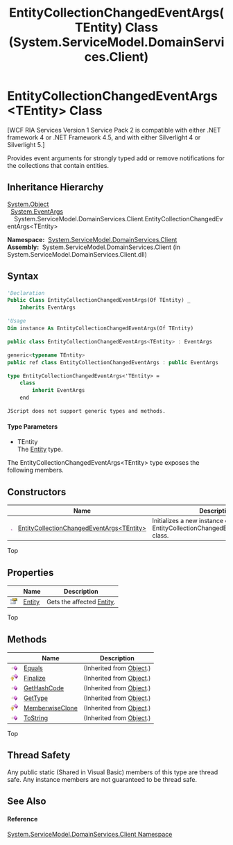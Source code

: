﻿---
title: EntityCollectionChangedEventArgs(TEntity) Class (System.ServiceModel.DomainServices.Client)
TOCTitle: EntityCollectionChangedEventArgs(TEntity) Class
ms:assetid: T:System.ServiceModel.DomainServices.Client.EntityCollectionChangedEventArgs`1
ms:mtpsurl: https://msdn.microsoft.com/en-us/library/Ff423030(v=VS.91)
ms:contentKeyID: 28755397
ms.date: 01/27/2012
mtps_version: v=VS.91
f1_keywords:
- System.ServiceModel.DomainServices.Client.EntityCollectionChangedEventArgs`1
dev_langs:
- CSharp
- JScript
- VB
- FSharp
- c++
api_location:
- System.ServiceModel.DomainServices.Client.dll
api_name:
- System.ServiceModel.DomainServices.Client.EntityCollectionChangedEventArgs`1
api_type:
- Managed
topic_type:
- apiref
- kbSyntax
product_family_name: VS
ROBOTS: INDEX,FOLLOW
---

# EntityCollectionChangedEventArgs\<TEntity\> Class

\[WCF RIA Services Version 1 Service Pack 2 is compatible with either .NET framework 4 or .NET Framework 4.5, and with either Silverlight 4 or Silverlight 5.\]

Provides event arguments for strongly typed add or remove notifications for the collections that contain entities.

## Inheritance Hierarchy

[System.Object](https://msdn.microsoft.com/en-us/library/e5kfa45b)  
  [System.EventArgs](https://msdn.microsoft.com/en-us/library/118wxtk3)  
    System.ServiceModel.DomainServices.Client.EntityCollectionChangedEventArgs\<TEntity\>  

**Namespace:**  [System.ServiceModel.DomainServices.Client](ff422479\(v=vs.91\).md)  
**Assembly:**  System.ServiceModel.DomainServices.Client (in System.ServiceModel.DomainServices.Client.dll)

## Syntax

``` vb
'Declaration
Public Class EntityCollectionChangedEventArgs(Of TEntity) _
    Inherits EventArgs
```

``` vb
'Usage
Dim instance As EntityCollectionChangedEventArgs(Of TEntity)
```

``` csharp
public class EntityCollectionChangedEventArgs<TEntity> : EventArgs
```

``` c++
generic<typename TEntity>
public ref class EntityCollectionChangedEventArgs : public EventArgs
```

``` fsharp
type EntityCollectionChangedEventArgs<'TEntity> =  
    class
        inherit EventArgs
    end
```

``` jscript
JScript does not support generic types and methods.
```

#### Type Parameters

  - TEntity  
    The [Entity](ff422318\(v=vs.91\).md) type.

The EntityCollectionChangedEventArgs\<TEntity\> type exposes the following members.

## Constructors

<table>
<thead>
<tr class="header">
<th> </th>
<th>Name</th>
<th>Description</th>
</tr>
</thead>
<tbody>
<tr class="odd">
<td><img src="images\Ff423329.pubmethod(en-us,VS.91).gif" title="Public method" alt="Public method" /></td>
<td><a href="ff422849(v=vs.91).md">EntityCollectionChangedEventArgs&lt;TEntity&gt;</a></td>
<td>Initializes a new instance of the EntityCollectionChangedEventArgs&lt;TEntity&gt; class.</td>
</tr>
</tbody>
</table>

Top

## Properties

<table>
<thead>
<tr class="header">
<th> </th>
<th>Name</th>
<th>Description</th>
</tr>
</thead>
<tbody>
<tr class="odd">
<td><img src="images\Ff422600.pubproperty(en-us,VS.91).gif" title="Public property" alt="Public property" /></td>
<td><a href="ff422318(v=vs.91).md">Entity</a></td>
<td>Gets the affected <a href="ff422318(v=vs.91).md">Entity</a>.</td>
</tr>
</tbody>
</table>

Top

## Methods

<table>
<thead>
<tr class="header">
<th> </th>
<th>Name</th>
<th>Description</th>
</tr>
</thead>
<tbody>
<tr class="odd">
<td><img src="images\Ff423329.pubmethod(en-us,VS.91).gif" title="Public method" alt="Public method" /></td>
<td><a href="https://docs.microsoft.com/en-us/dotnet/api/system.object.equals?redirectedfrom=MSDN#System_Object_Equals_System_Object_">Equals</a></td>
<td>(Inherited from <a href="https://msdn.microsoft.com/en-us/library/e5kfa45b">Object</a>.)</td>
</tr>
<tr class="even">
<td><img src="images\Ff422600.protmethod(en-us,VS.91).gif" title="Protected method" alt="Protected method" /></td>
<td><a href="https://msdn.microsoft.com/en-us/library/4k87zsw7">Finalize</a></td>
<td>(Inherited from <a href="https://msdn.microsoft.com/en-us/library/e5kfa45b">Object</a>.)</td>
</tr>
<tr class="odd">
<td><img src="images\Ff423329.pubmethod(en-us,VS.91).gif" title="Public method" alt="Public method" /></td>
<td><a href="https://msdn.microsoft.com/en-us/library/zdee4b3y">GetHashCode</a></td>
<td>(Inherited from <a href="https://msdn.microsoft.com/en-us/library/e5kfa45b">Object</a>.)</td>
</tr>
<tr class="even">
<td><img src="images\Ff423329.pubmethod(en-us,VS.91).gif" title="Public method" alt="Public method" /></td>
<td><a href="https://msdn.microsoft.com/en-us/library/dfwy45w9">GetType</a></td>
<td>(Inherited from <a href="https://msdn.microsoft.com/en-us/library/e5kfa45b">Object</a>.)</td>
</tr>
<tr class="odd">
<td><img src="images\Ff422600.protmethod(en-us,VS.91).gif" title="Protected method" alt="Protected method" /></td>
<td><a href="https://msdn.microsoft.com/en-us/library/57ctke0a">MemberwiseClone</a></td>
<td>(Inherited from <a href="https://msdn.microsoft.com/en-us/library/e5kfa45b">Object</a>.)</td>
</tr>
<tr class="even">
<td><img src="images\Ff423329.pubmethod(en-us,VS.91).gif" title="Public method" alt="Public method" /></td>
<td><a href="https://msdn.microsoft.com/en-us/library/7bxwbwt2">ToString</a></td>
<td>(Inherited from <a href="https://msdn.microsoft.com/en-us/library/e5kfa45b">Object</a>.)</td>
</tr>
</tbody>
</table>

Top

## Thread Safety

Any public static (Shared in Visual Basic) members of this type are thread safe. Any instance members are not guaranteed to be thread safe.

## See Also

#### Reference

[System.ServiceModel.DomainServices.Client Namespace](ff422479\(v=vs.91\).md)

